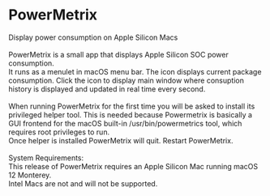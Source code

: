 # PowerMetrix
Display power consumption on Apple Silicon Macs<br><br>
PowerMetrix is a small app that displays Apple Silicon SOC power consumption.<br>
It runs as a menulet in macOS menu bar. The icon displays current package consumption. Click the icon to display main window where consuption history is displayed and updated in real time every second.<br><br>
When running PowerMetrix for the first time you will be asked to install its privileged helper tool. This is needed because Powermetrix is basically a GUI frontend for the macOS built-in /usr/bin/powermetrics tool, which requires root privileges to run.<br>Once helper is installed PowerMetrix will quit. Restart PowerMetrix.<br><br>
System Requirements:<br>
This release of PowerMetrix requires an Apple Silicon Mac running macOS 12 Monterey.<br>
Intel Macs are not and will not be supported.<br><br>

